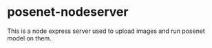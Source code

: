 # posenet-nodeserver
This is a node express server used to upload images and run posenet model on them.
